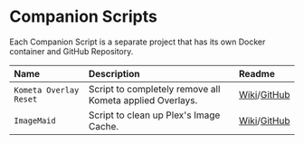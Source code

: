 # Companion Scripts

Each Companion Script is a separate project that has its own Docker container and GitHub Repository.

| Name                   | Description                                              | Readme                                                                          |
|:-----------------------|:---------------------------------------------------------|:--------------------------------------------------------------------------------|
| `Kometa Overlay Reset` | Script to completely remove all Kometa applied Overlays. | [Wiki](overlay-reset.md)/[GitHub](https://github.com/Kometa-Team/Overlay-Reset) |
| `ImageMaid`            | Script to clean up Plex's Image Cache.                   | [Wiki](imagemaid.md)/[GitHub](https://github.com/Kometa-Team/ImageMaid)         |
